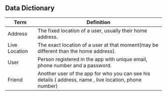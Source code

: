 ## Data Dictionary


| Term               | Definition                                                                                                                                                                                                                                   |
|--------------------|----------------------------------------------------------------------------------------------------------------------------------------------------------------------------------------------------------------------------------------------|
| Address            | The fixed location of a user, usually their home address.                                                                                                                                                                                    |
| Live Location      | The exact location of a user at that moment(may be different than the home address).                                                                                                                                                         |                                                                        
| User               | Person registered in the app with unique email, phone number and a password.                                                                                                                                                                 |
| Friend             | Another user of the app for who you can see his details ( address, name , live location, phone number)                                                                                                                                       |
